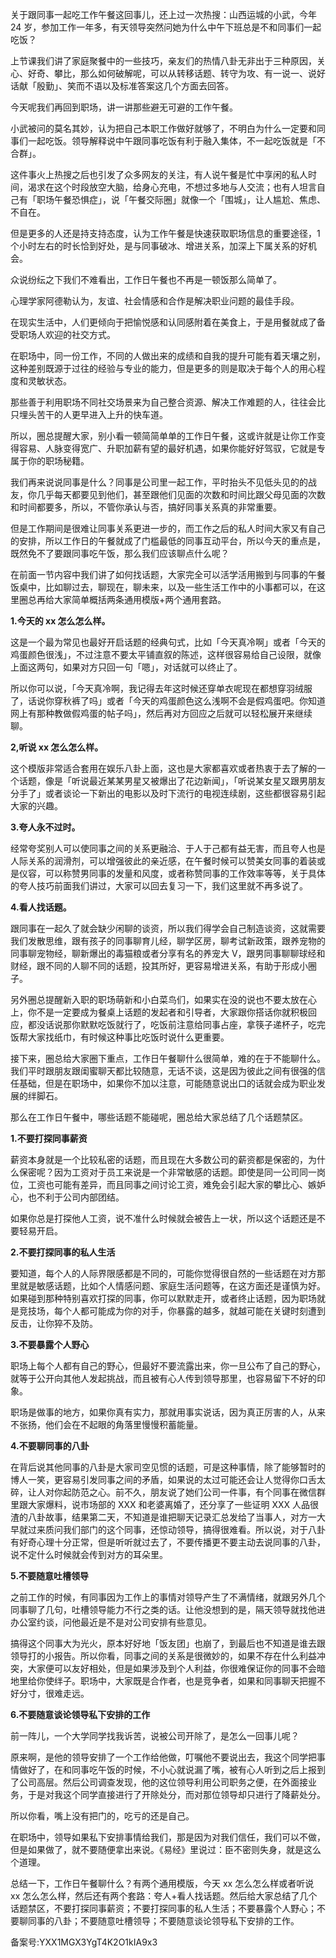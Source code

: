 关于跟同事一起吃工作午餐这回事儿，还上过一次热搜：山西运城的小武，今年 24 岁，参加工作一年多，有天领导突然问她为什么中午下班总是不和同事们一起吃饭？

上节课我们讲了家庭聚餐中的一些技巧，亲友们的热情八卦无非出于三种原因，关心、好奇、攀比，那么如何破解呢，可以从转移话题、转守为攻、有一说一、说好话献「殷勤」、笑而不语以及标准答案这几个方面去回答。

今天呢我们再回到职场，讲一讲那些避无可避的工作午餐。

小武被问的莫名其妙，认为把自己本职工作做好就够了，不明白为什么一定要和同事们一起吃饭。领导解释说中午跟同事吃饭有利于融入集体，不一起吃饭就是「不合群」。

这件事火上热搜之后也引发了众多网友的关注，有人说午餐是忙中享闲的私人时间，渴求在这个时段放空大脑，给身心充电，不想过多地与人交流；也有人坦言自己有「职场午餐恐惧症」，说「午餐交际圈」就像一个「围城」，让人尴尬、焦虑、不自在。

但是更多的人还是持支持态度，认为工作午餐是快速获取职场信息的重要途径，1 个小时左右的时长恰到好处，是与同事破冰、增进关系，加深上下属关系的好机会。

众说纷纭之下我们不难看出，工作日午餐也不再是一顿饭那么简单了。

心理学家阿德勒认为，友谊、社会情感和合作是解决职业问题的最佳手段。

在现实生活中，人们更倾向于把愉悦感和认同感附着在美食上，于是用餐就成了备受职场人欢迎的社交方式。

在职场中，同一份工作，不同的人做出来的成绩和自我的提升可能有着天壤之别，这种差别既源于过往的经验与专业的能力，但是更多的则是取决于每个人的用心程度和灵敏状态。

那些善于利用职场不同社交场景来为自己整合资源、解决工作难题的人，往往会比只埋头苦干的人更早进入上升的快车道。

所以，圈总提醒大家，别小看一顿简简单单的工作日午餐，这或许就是让你工作变得容易、人脉变得宽广、升职加薪有望的最好机遇，如果你能好好驾驭，它就是专属于你的职场秘籍。

我们再来说说同事是什么？同事是公司里一起工作，平时抬头不见低头见的的战友，你几乎每天都要见到他们，甚至跟他们见面的次数和时间比跟父母见面的次数和时间都要多，所以，不管你承认与否，搞好同事关系真的非常重要。

但是工作期间是很难让同事关系更进一步的，而工作之后的私人时间大家又有自己的安排，所以工作日的午餐就成了门槛最低的同事互动平台，所以今天的重点是，既然免不了要跟同事吃午饭，那么我们应该聊点什么呢？

在前面一节内容中我们讲了如何找话题，大家完全可以活学活用搬到与同事的午餐饭桌中，比如聊过去，聊现在，聊未来，以及一些生活工作中的小事都可以，在这里圈总再给大家简单概括两条通用模版+两个通用套路。

**1.今天的 xx 怎么怎么样。**

这是一个最为常见也最好开启话题的经典句式，比如「今天真冷啊」或者「今天的鸡蛋颜色很浅」，不过注意不要太平铺直叙的陈述，这样很容易给自己设限，就像上面这两句，如果对方只回一句「嗯」，对话就可以终止了。

所以你可以说，「今天真冷啊，我记得去年这时候还穿单衣呢现在都想穿羽绒服了，话说你穿秋裤了吗」或者「今天的鸡蛋颜色这么浅啊不会是假鸡蛋吧。你知道网上有那种教做假鸡蛋的帖子吗」，然后再对方回应之后就可以轻松展开来继续聊。

**2,听说 xx 怎么怎么样。**

这个模版非常适合套用在娱乐八卦上面，这也是大家都喜欢或者热衷于去了解的一个话题，像是「听说最近某某男星又被爆出了花边新闻」，「听说某女星又跟男朋友分手了」或者谈论一下新出的电影以及时下流行的电视连续剧，这些都很容易引起大家的兴趣。

**3.夸人永不过时。**

经常夸奖别人可以使同事之间的关系更融洽、于人于己都有益无害，而且夸人也是人际关系的润滑剂，可以增强彼此的亲近感，在午餐时候可以赞美女同事的着装或是仪容，可以称赞男同事的发量和风度，或者称赞同事的工作效率等等，关于具体的夸人技巧前面我们讲过，大家可以回去复习一下，我们这里就不再多说了。

**4.看人找话题。**

跟同事在一起久了就会缺少闲聊的谈资，所以我们得学会自己制造谈资，这就需要我们发散思维，跟有孩子的同事聊育儿经，聊学区房，聊考试新政策，跟养宠物的同事聊宠物经，聊新爆出的毒猫粮或者分享有名的养宠大 V，跟男同事聊聊球经和财经，跟不同的人聊不同的话题，投其所好，更容易增进关系，有助于形成小圈子。

另外圈总提醒新入职的职场萌新和小白菜鸟们，如果实在没的说也不要太放在心上，你不是一定要成为餐桌上话题的发起者和引导者，大家跟你搭话你就积极回应，都没话说那你默默吃饭就行了，吃饭前注意给同事占座，拿筷子递杯子，吃完饭帮大家找纸巾，有时候这种事比吃饭时说什么更重要。

接下来，圈总给大家圈下重点，工作日午餐聊什么很简单，难的在于不能聊什么。我们平时跟朋友跟闺蜜聊天都比较随意，无话不谈，这是因为彼此之间有很强的信任基础，但是在职场中，如果你不加以注意，可能随意说出口的话就会成为职业发展的绊脚石。

那么在工作日午餐中，哪些话题不能碰呢，圈总给大家总结了几个话题禁区。

**1.不要打探同事薪资**

薪资本身就是一个比较私密的话题，而且现在大多数公司的薪资都是保密的，为什么保密呢？因为工资对于员工来说是一个非常敏感的话题。即使是同一公司同一岗位，工资也可能有差异，而且同事之间讨论工资，难免会引起大家的攀比心、嫉妒心，也不利于公司内部团结。

如果你总是打探他人工资，说不准什么时候就会被告上一状，所以这个话题还是不要轻易开启。

**2.不要打探同事的私人生活**

要知道，每个人的人际界限感都是不同的，可能你觉得很自然的一些话题在对方那里就是敏感话题，比如个人情感问题、家庭生活问题等，在这方面还是谨慎为好。如果碰到那种特别喜欢打探的同事，你可以默默走开，或者终止话题，因为职场就是竞技场，每个人都可能成为你的对手，你暴露的越多，就越可能在关键时刻遭到反击，让你猝不及防。

**3.不要暴露个人野心**

职场上每个人都有自己的野心，但最好不要流露出来，你一旦公布了自己的野心，就等于公开向其他人发起挑战，而且被有心人传到领导那里，也容易留下不好的印象。

职场是做事的地方，如果你真有实力，那就用事实说话，因为真正厉害的人，从来不张扬，他们会在不起眼的角落里慢慢积蓄能量。

**4.不要聊同事的八卦**

在背后说其他同事的八卦是大家司空见惯的话题，可是这种事情，除了能够暂时的博人一笑，更容易引发同事之间的矛盾，如果说的太过可能还会让人觉得你口舌太碎，让人对你起防范之心。前不久，朋友说了她们公司一件事，有个同事在微信群里跟大家爆料，说市场部的 XXX 和老婆离婚了，还分享了一些证明 XXX 人品很渣的八卦故事，结果第二天，不知道是谁把聊天记录汇总发给了当事人，对方一大早就过来质问我们部门的这个同事，还惊动领导，搞得很难看。所以说，对于八卦有好奇心理十分正常，但是听听就过去了，不要传播更不要主动去说同事的八卦，说不定什么时候就会传到对方的耳朵里。

**5.不要随意吐槽领导**

之前工作的时候，有同事因为工作上的事情对领导产生了不满情绪，就跟另外几个同事聊了几句，吐槽领导能力不行之类的话。让他没想到的是，隔天领导就找他进办公室约谈，问他最近是不是对公司安排有些意见。

搞得这个同事大为光火，原本好好地「饭友团」也崩了，到最后也不知道是谁去跟领导打的小报告。所以你看，同事之间的关系是很微妙的，如果不存在什么利益冲突，大家便可以友好相处，但是如果涉及到个人利益，你很难保证你的同事不会暗地里给你使绊子。职场中，大家既是合作者，也是竞争者，如果和同事聊天把握不好分寸，很难走远。

**6.不要随意谈论领导私下安排的工作**

前一阵儿，一个大学同学找我诉苦，说被公司开除了，是怎么一回事儿呢？

原来啊，是他的领导安排了一个工作给他做，叮嘱他不要说出去，我这个同学把事情做好了，在和同事吃午饭的时候，不小心就说漏了嘴，被有心人听到之后上报到了公司高层。然后公司调查发现，他的这位领导利用公司职务之便，在外面接业务，于是对我这个同学直接进行了开除处分，而对那位领导却只进行了降薪处分。

所以你看，嘴上没有把门的，吃亏的还是自己。

在职场中，领导如果私下安排事情给我们，那是因为对我们信任，我们可以不做，但是如果做了，就不要随便拿出来说。《易经》里说过：臣不密则失身，就是这么个道理。

总结一下，工作日午餐聊什么？有两个通用模版，今天 xx 怎么怎么样或者听说 xx 怎么怎么样，然后还有两个套路：夸人+看人找话题。然后给大家总结了几个话题禁区，不要打探同事薪资；不要打探同事的私人生活；不要暴露个人野心；不要聊同事的八卦；不要随意吐槽领导；不要随意谈论领导私下安排的工作。

备案号:YXX1MGX3YgT4K2O1kIA9x3